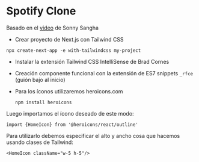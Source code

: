 # Spotify Clone

Basado en el [video](https://www.youtube.com/watch?v=3xrko3GpYoU) de Sonny Sangha



* Crear proyecto de Next.js con Tailwind CSS

```shell
npx create-next-app -e with-tailwindcss my-project
```



* Instalar la extensión Tailwind CSS IntelliSense de Brad Cornes

  

* Creación componente funcional con la extensión de ES7 snippets `_rfce` (guión bajo al inicio)

  

* Para los íconos utilizaremos heroicons.com 

  ```
  npm install heroicons
  ```

Luego importamos el ícono deseado de este modo:
  ```
  import {HomeIcon} from '@heroicons/react/outline'
  ```

  Para utilizarlo debemos especificar el alto y ancho cosa que hacemos usando clases de Tailwind:

```
<HomeIcon className="w-5 h-5"/>
```

